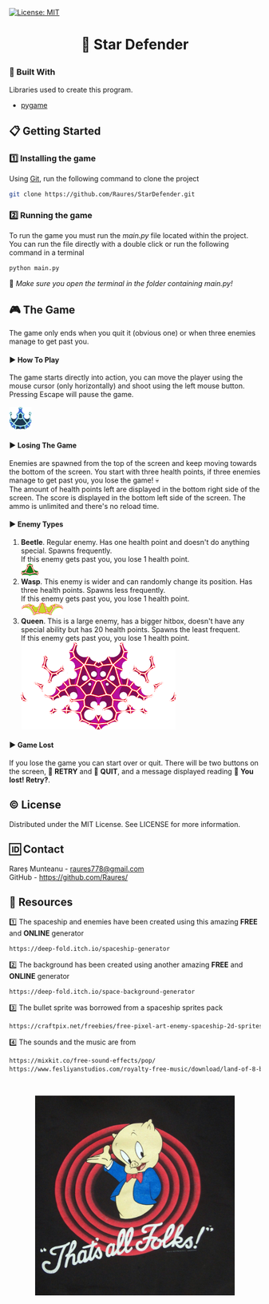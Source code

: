 [![License: MIT](https://img.shields.io/badge/License-MIT-yellow.svg)](https://opensource.org/licenses/MIT)
# <p align="center">:rocket: Star Defender</p>
### :hammer: Built With
Libraries used to create this program.<br>
* <a href="https://www.pygame.org/download.shtml">pygame</a>
## :clipboard: Getting Started
### :one: Installing the game
Using <a href="https://git-scm.com/downloads">Git</a>, run the following command to clone the project
```sh
git clone https://github.com/Raures/StarDefender.git
```
### :two: Running the game
To run the game you must run the *main.py* file located within the project.
You can run the file directly with a double click or run the following command in a terminal
```sh
python main.py
```
:small_red_triangle_down: *Make sure you open the terminal in the folder containing main.py!*
## :video_game: The Game
The game only ends when you quit it (obvious one) or when three enemies manage to get past you.
#### :arrow_forward: How To Play
The game starts directly into action, you can move the player using the mouse cursor (only horizontally) and shoot using the left mouse button.
Pressing Escape will pause the game.<br><br>
<img src="https://github.com/Raures/StarDefender/blob/master/imgs/Defender.png" width="45" height="45"/><br>
#### :arrow_forward: Losing The Game
Enemies are spawned from the top of the screen and keep moving towards the bottom of the screen.
You start with three health points, if three enemies manage to get past you, you lose the game! :skull:<br>
The amount of health points left are displayed in the bottom right side of the screen.
The score is displayed in the bottom left side of the screen.
The ammo is unlimited and there's no reload time.
#### :arrow_forward: Enemy Types
1. **Beetle**.
Regular enemy. Has one health point and doesn't do anything special. Spawns frequently.<br>
If this enemy gets past you, you lose 1 health point.<br>
<img src="https://github.com/Raures/StarDefender/blob/master/imgs/Beetle.png" width="35" height="25"/><br>
2. **Wasp**.
This enemy is wider and can randomly change its position. Has three health points. Spawns less frequently.<br>
If this enemy gets past you, you lose 1 health point.<br>
<img src="https://github.com/Raures/StarDefender/blob/master/imgs/Wasp.png" width="85" height="25"/><br>
3. **Queen**.
This is a large enemy, has a bigger hitbox, doesn't have any special ability but has 20 health points. Spawns the least frequent.<br>
If this enemy gets past you, you lose 1 health point.<br>
<img src="https://github.com/Raures/StarDefender/blob/master/imgs/Queen.png" width="310" height="175"/><br>
#### :arrow_forward: Game Lost
If you lose the game you can start over or quit. There will be two buttons on the screen, :black_square_button: **RETRY** and :black_square_button: **QUIT**, and a message displayed reading :closed_book: **You lost! Retry?**.
## :copyright: License
Distributed under the MIT License. See LICENSE for more information.
## :id: Contact
Rareș Munteanu - raures778@gmail.com<br>
GitHub - https://github.com/Raures/
## :deciduous_tree: Resources
:one: The spaceship and enemies have been created using this amazing **FREE** and **ONLINE** generator
```sh
https://deep-fold.itch.io/spaceship-generator
```
:two: The background has been created using another amazing **FREE** and **ONLINE** generator
```sh
https://deep-fold.itch.io/space-background-generator
```
:three: The bullet sprite was borrowed from a spaceship sprites pack
```sh
https://craftpix.net/freebies/free-pixel-art-enemy-spaceship-2d-sprites/
```
:four: The sounds and the music are from
```sh
https://mixkit.co/free-sound-effects/pop/
https://www.fesliyanstudios.com/royalty-free-music/download/land-of-8-bits/288
```
<br>
<p align="center"><img src="https://github.com/Raures/StarDefender/blob/master/imgs/0cb42d7c7f68fed8519555dd846b307b.jpg" width="400" height="400"/></p>
